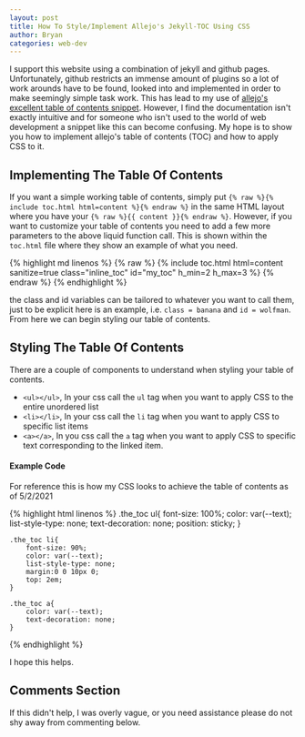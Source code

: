```yaml
---
layout: post
title: How To Style/Implement Allejo's Jekyll-TOC Using CSS
author: Bryan
categories: web-dev 
---
```

I support this website using a combination of jekyll and github pages. Unfortunately, github restricts an immense amount of plugins so a lot of work arounds have to be found, looked into and implemented in order to make seemingly simple task work. This has lead to my use of [allejo's excellent table of contents snippet](https://github.com/allejo/jekyll-toc). However, I find the documentation isn't exactly intuitive and for someone who isn't used to the world of web development a snippet like this can become confusing. My hope is to show you how to implement allejo's table of contents (TOC) and how to apply CSS to it.

## Implementing The Table Of Contents
If you want a simple working table of contents, simply put `{% raw %}{% include toc.html html=content %}{% endraw %}` in the same HTML layout where you have your `{% raw %}{{ content }}{% endraw %}`. However, if you want to customize your table of contents you need to add a few more parameters to the above liquid function call. This is shown within the `toc.html` file where they show an example of what you need.

{% highlight md linenos %}
    {% raw %}
        {% include toc.html html=content sanitize=true class="inline_toc" id="my_toc" h_min=2 h_max=3 %}
    {% endraw %} 
{% endhighlight %}

the class and id variables can be tailored to whatever you want to call them, just to be explicit here is an example, i.e. `class = banana` and `id = wolfman`. From here we can begin styling our table of contents. 

## Styling The Table Of Contents
There are a couple of components to understand when styling your table of contents. 
* `<ul></ul>`, In your css call the `ul` tag when you want to apply CSS to the entire unordered list
* `<li></li>`, In your css call the `li` tag when you want to apply CSS to specific list items
* `<a></a>`, In you css call the `a` tag when you want to apply CSS to specific text corresponding to the linked item.

#### Example Code
For reference this is how my CSS looks to achieve the table of contents as of 5/2/2021

{% highlight html linenos %}
    .the_toc ul{
        font-size: 100%;
        color: var(--text);
        list-style-type: none;
        text-decoration: none;
        position: sticky;
    }

    .the_toc li{
        font-size: 90%;
        color: var(--text);
        list-style-type: none;
        margin:0 0 10px 0;
        top: 2em;
    }

    .the_toc a{
        color: var(--text);
        text-decoration: none;
    }
{% endhighlight %}

I hope this helps.

## Comments Section
If this didn't help, I was overly vague, or you need assistance please do not shy away from commenting below.
